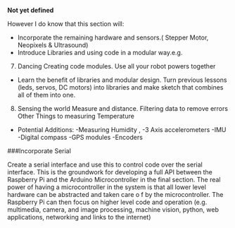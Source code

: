 
**Not yet defined**

However I do know that this section will:

- Incorporate the remaining hardware and sensors.( Stepper Motor, Neopixels & Ultrasound)
- Introduce Libraries and using code in a modular way.e.g. 

7. Dancing Creating code modules. Use all your robot powers together 
- Learn the benefit of libraries and modular design. Turn previous lessons (leds, servos, DC motors) into libraries and make sketch that combines all of them into one. 
8. Sensing the world Measure and distance. Filtering data to remove errors Other Things to measuring Temperature 
- Potential Additions: -Measuring Humidity , -3 Axis accelerometers -IMU -Digital compass -GPS modules -Encoders


###Incorporate Serial 

 Create a serial interface and use this to control code over the serial interface. This is the groundwork for developing a full API between the Raspberry Pi and the Arduino Microcontroller in the final section.  The real power of having a microcontroller in the system is that all lower level hardware can be abstracted and taken care o f by the microcontroller.  The Raspberry Pi can then focus on higher level code and operation (e.g. multimedia, camera, and image processing, machine vision, python, web applications, networking and links to the internet) 
